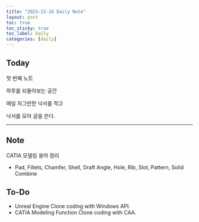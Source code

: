 ```yaml
---
title: "2023-12-16 Daily Note"
layout: post
toc: true
toc_sticky: true
toc_label: Daily
categories: [daily]
---
```


## Today

첫 번째 노트

하루를 되돌아보는 공간

매일 자그만한 낙서를 적고

낙서를 모아 글을 쓴다.

---

## Note

CATIA 모델링 용어 정리
- Pad, Fillets, Chamfer, Shell, Draft Angle, Hole, Rib, Slot, Pattern, Solid Combine


  


## To-Do

- Unreal Engine Clone coding with Windows API.
- CATIA Modeling Function Clone coding with CAA. 